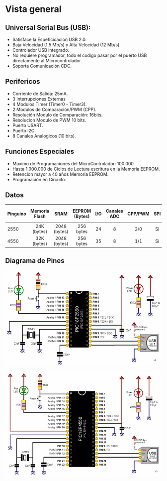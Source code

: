 # Vista general #

## Universal Serial Bus (USB):  ##

* Satisface la Espeficicacion USB 2.0.
* Baja Velocidad (1.5 Mb/s) y Alta Velocidad (12 Mb/s).
* Controlador USB integrado.
* No requiere programador, todo el codigo pasar por el puerto USB directamente al Microcontrolador.
* Soporta Comunicación CDC.

## Perifericos ##
* Corriente de Salida: 25mA.
* 3 Interrupciones Externas
* 4 Modulos Timer (Timer0 - Timer3).
* 2 Modulos de Comparación/PWM (CPP).
 * Resolución Modulo de Comparación: 16bits.
 * Resolucion Modulo de PWM 10 bits.
* Puerto USART.
* Puerto I2C.
* 8 Canales Analogicos (10 bits).

## Funciones Especiales ##
* Maximo de Programaciones del MicroControlador: 100.000
* Hasta 1.000.000 de Ciclos de Lectura escritura en la Memoria EEPROM.
* Retencion mayor a 40 años Memoria EEPROM.
* Programación en Circuito.

## Datos ##
| Pinguino | Memoria Flash |     SRAM     | EEPROM (Bytes) | I/O | Canales ADC | CPP/PWM | SPI | I2C | EUSART | Timer 8/16 bits | 
| :------- | :-----------: | :----------: | :------------: | :-: | :---------: | :-----: | :-: | :-: | :----: | :-------------: |
| 2550     | 24K (bytes)   | 2048 (bytes) | 256 bytes      | 24  | 8           | 2/0     | Sí  | Sí  | Sí (1) | 1/3             | 
| 4550     | 32K (bytes)   | 2048 (bytes) | 256 bytes      | 35  | 8           | 1/1     | Sí  | Sí  | Sí (1) | 1/3             | 

## Diagrama de Pines ##

![Pinguino 18F2550](images/Cap01/PIC18F2550_diagram.png)

![Pinguino 18F4550](images/Cap01/PIC18F4550_diagram.png)
